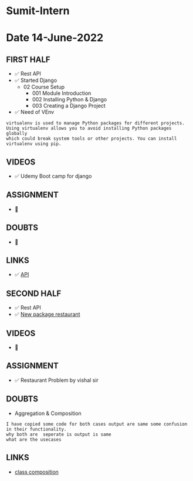 # Sumit-Intern

# Date 14-June-2022


## FIRST HALF

- ✅ Rest API
- ✅ Started Django
    - 02 Course Setup
        - 001 Module Introduction
        - 002 Installing Python & Django
        - 003 Creating a Django Project
- ✅ Need of VEnv
```
virtualenv is used to manage Python packages for different projects. 
Using virtualenv allows you to avoid installing Python packages globally 
which could break system tools or other projects. You can install virtualenv using pip.

```
## VIDEOS
- ✅ Udemy Boot camp for django

## ASSIGNMENT
- 🚫

## DOUBTS
- 🚫

## LINKS 
- ✅ [API](https://realpython.com/api-integration-in-python/)


## SECOND HALF 
- ✅ Rest API
- ✅ [New package restaurant](https://github.com/sp18-interns/sumit_projects)
## VIDEOS
- 🚫

## ASSIGNMENT
- ✅ Restaurant Problem by vishal sir

## DOUBTS
- Aggregation & Composition
```
I have copied some code for both cases output are same some confusion in their functionality.
why both are  seperate is output is same 
what are the usecases 
```

## LINKS
- [class composition](https://faun.pub/association-aggregation-composition-python-ec9947832cbd)
